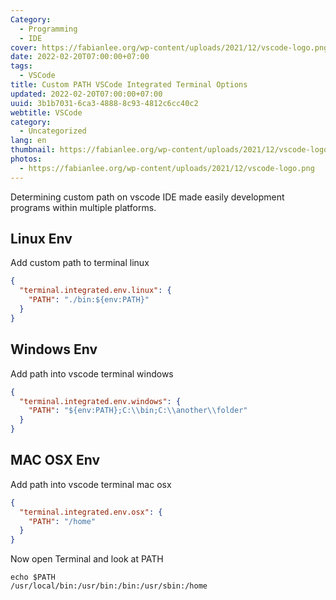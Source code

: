 ```yaml
---
Category:
  - Programming
  - IDE
cover: https://fabianlee.org/wp-content/uploads/2021/12/vscode-logo.png
date: 2022-02-20T07:00:00+07:00
tags:
  - VSCode
title: Custom PATH VSCode Integrated Terminal Options
updated: 2022-02-20T07:00:00+07:00
uuid: 3b1b7031-6ca3-4888-8c93-4812c6cc40c2
webtitle: VSCode
category:
  - Uncategorized
lang: en
thumbnail: https://fabianlee.org/wp-content/uploads/2021/12/vscode-logo.png
photos:
  - https://fabianlee.org/wp-content/uploads/2021/12/vscode-logo.png
---
```


Determining custom path on vscode IDE made easily development programs within multiple platforms.

## Linux Env
Add custom path to terminal linux
```json
{
  "terminal.integrated.env.linux": {
    "PATH": "./bin:${env:PATH}"
  }
}
```

## Windows Env
Add path into vscode terminal windows
```json
{
  "terminal.integrated.env.windows": {
    "PATH": "${env:PATH};C:\\bin;C:\\another\\folder"
  }
}
```

## MAC OSX Env
Add path into vscode terminal mac osx
```json
{
  "terminal.integrated.env.osx": {
    "PATH": "/home"
  }
}
```
Now open Terminal and look at PATH
```shell
echo $PATH
/usr/local/bin:/usr/bin:/bin:/usr/sbin:/home
```
